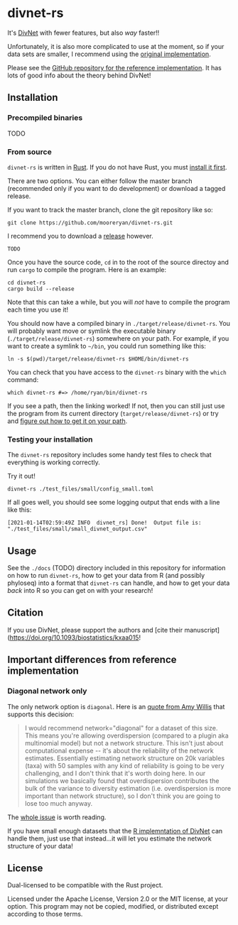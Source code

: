 # divnet-rs

It's [DivNet](https://github.com/adw96/DivNet) with fewer features, but also *way* faster!!

Unfortunately, it is also more complicated to use at the moment, so if your data sets are smaller, I recommend using the [original implementation](https://github.com/adw96/DivNet).

Please see the [GitHub repository for the reference implementation](https://github.com/adw96/DivNet).  It has lots of good info about the theory behind DivNet!

## Installation

### Precompiled binaries

TODO

### From source

`divnet-rs` is written in [Rust](https://www.rust-lang.org/).  If you do not have Rust, you must [install it first](https://www.rust-lang.org/tools/install).

There are two options.  You can either follow the master branch (recommended only if you want to do development) or download a tagged release.

If you want to track the master branch, clone the git repository like so:

```
git clone https://github.com/mooreryan/divnet-rs.git
```

I recommend you to download a [release](TODO) however.

```
TODO
```

Once you have the source code, `cd` in to the root of the source directoy and run `cargo` to compile the program.  Here is an example:

```
cd divnet-rs
cargo build --release
```

Note that this can take a while, but you will *not* have to compile the program each time you use it!

You should now have a compiled binary in `./target/release/divnet-rs`.  You will probably want move or symlink the executable binary (`./target/release/divnet-rs`) somewhere on your path.  For example, if you want to create a symlink to `~/bin`, you could run something like this:

```
ln -s $(pwd)/target/release/divnet-rs $HOME/bin/divnet-rs
```

You can check that you have access to the `divnet-rs` binary with the `which` command:

```
which divnet-rs #=> /home/ryan/bin/divnet-rs
```

If you see a path, then the linking worked!  If not, then you can still just use the program from its current directory (`target/release/divnet-rs`) or try and [figure out how to get it on your path](https://gist.github.com/nex3/c395b2f8fd4b02068be37c961301caa7).

### Testing your installation

The `divnet-rs` repository includes some handy test files to check that everything is working correctly.

Try it out!

```
divnet-rs ./test_files/small/config_small.toml
```

If all goes well, you should see some logging output that ends with a line like this:

```
[2021-01-14T02:59:49Z INFO  divnet_rs] Done!  Output file is: "./test_files/small/small_divnet_output.csv"
```

## Usage

See the `./docs` (TODO) directory included in this repository for information on how to run `divnet-rs`, how to get your data from R (and possibly phyloseq) into a format that `divnet-rs` can handle, and how to get your data *back* into R so you can get on with your research!

## Citation

If you use DivNet, please support the authors and [cite their manuscript](https://doi.org/10.1093/biostatistics/kxaa015!

## Important differences from reference implementation

### Diagonal network only

The only network option is `diagonal`.  Here is an [quote from Amy Willis](https://github.com/adw96/DivNet/issues/32#issuecomment-521727997) that supports this decision:

> I would recommend network="diagonal" for a dataset of this size. This means you're allowing overdispersion (compared to a plugin aka multinomial model) but not a network structure. This isn't just about computational expense -- it's about the reliability of the network estimates. Essentially estimating network structure on 20k variables (taxa) with 50 samples with any kind of reliability is going to be very challenging, and I don't think that it's worth doing here. In our simulations we basically found that overdispersion contributes the bulk of the variance to diversity estimation (i.e. overdispersion is more important than network structure), so I don't think you are going to lose too much anyway.

The [whole issue](https://github.com/adw96/DivNet/issues/32) is worth reading.

If you have small enough datasets that the [R implemntation of DivNet](https://github.com/adw96/DivNet) can handle them, just use that instead...it will let you estimate the network structure of your data!

## License

Dual-licensed to be compatible with the Rust project.

Licensed under the Apache License, Version 2.0 or the MIT license, at your option. This program may not be copied, modified, or distributed except according to those terms.